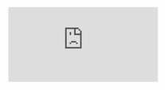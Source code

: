 ![ex3.pdf gives a picture of the programming and theory](https://github.com/mengyush/Machine-Learning/tree/main/ML_programming_matlab/Multi-class_Classification_and_Neural_Networks/ex3.pdf)
